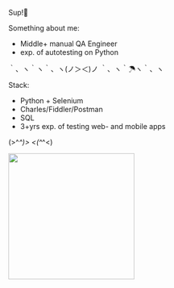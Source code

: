 Sup!🤩

Something about me:
- Middle+ manual QA Engineer
- exp. of autotesting on Python

｀、ヽ｀ヽ｀、ヽ(ノ＞＜)ノ ｀、ヽ｀☂ヽ｀、ヽ 

Stack:
- Python + Selenium
- Charles/Fiddler/Postman
- SQL
- 3+yrs exp. of testing web- and mobile apps

(>^_^)> <(^_^<)

<img src="https://user-images.githubusercontent.com/58269256/182180747-17a135ce-0b58-4146-bcde-227b5a8c4c5c.png" width="250px">
